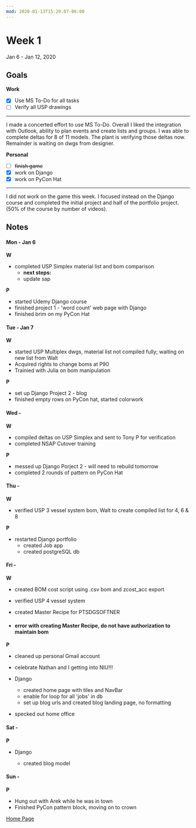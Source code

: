 ```yaml
---
mod: 2020-01-13T15:20:07-06:00
---
```


# Week 1
Jan 6 - Jan 12, 2020

## Goals

**Work**

- [x] Use MS To-Do for all tasks
- [ ] Verify all USP drawings

----

I made a concerted effort to use MS To-Do.  Overall I liked the integration with
Outlook, ability to plan events and create lists and groups.  I was able to
complete deltas for 8 of 11 models.  The plant is verifying those deltas now.  Remainder is waiting on dwgs from designer.

**Personal**

- [ ] ~~finish game~~
- [x] work on Django
- [x] work on PyCon Hat

----

I did not work on the game this week. I focused instead on the Django course and completed the initial project and half of the portfolio project. (50% of the course by number of videos).

## Notes

#### Mon - Jan 6

**W**

- completed USP Simplex material list and bom comparison
	- **next steps:**
	- update sap

**P**

- started Udemy Django course
- finished project 1 - 'word count' web page with Django
- finished brim on my PyCon Hat

#### Tue - Jan 7

**W**

- started USP Multiplex dwgs, material list not compiled fully; waiting on new list from Walt
- Acquired rights to change boms at P90
- Trainied with Julia on bom manipulation

**P**

- set up Django Project 2 - blog
- finished empty rows on PyCon hat, started colorwork

#### Wed -  ####

**W**

- compiled deltas on USP Simplex and sent to Tony P for verification
- completed NSAP Cutover training


**P**

- messed up Django Porject 2 - will need to rebuild tomorrow
- completed 2 rounds of pattern on PyCon Hat

#### Thu -  ####

**W**

- verified USP 3 vessel system bom, Walt to create compiled list for 4, 6 & 8


**P**

- restarted Django portfolio
	- created Job app
	- created postgreSQL db

#### Fri -  ####

**W**

- created BOM cost script using .csv bom and zcost_acc export
- verified USP 4 vessel system
- created Master Recipe for PTSDGSOFTNER

- #### error with creating Master Recipe, do not have authorization to maintain bom ####

**P**

- cleaned up personal Gmail account
- celebrate Nathan and I getting into NIU!!!
- Django

	- created home page with tiles and NavBar
	- enable for loop for all 'jobs' in db
	- set up blog urls and created blog landing page, no formatting

- specked out home office

#### Sat -  ####

**P**

- Django

	- created blog model

#### Sun -  ####

**P**

- Hung out with Arek while he was in town
- Finished PyCon pattern block, moving on to crown


[Home Page](https://ch3ck3rs.github.io/Goals)

